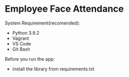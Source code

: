# Employee Face Attendance

System Requirement(recomended):
- Python 3.9.2
- Vagrant
- VS Code
- Git Bash

Before you run the app:
- install the library from requirements.txt